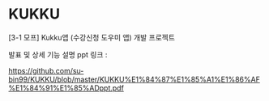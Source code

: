 # KUKKU
[3-1 모프] Kukku앱 (수강신청 도우미 앱) 개발 프로젝트

발표 및 상세 기능 설명 ppt 링크 :    

https://github.com/su-bin99/KUKKU/blob/master/KUKKU%E1%84%87%E1%85%A1%E1%86%AF%E1%84%91%E1%85%ADppt.pdf
